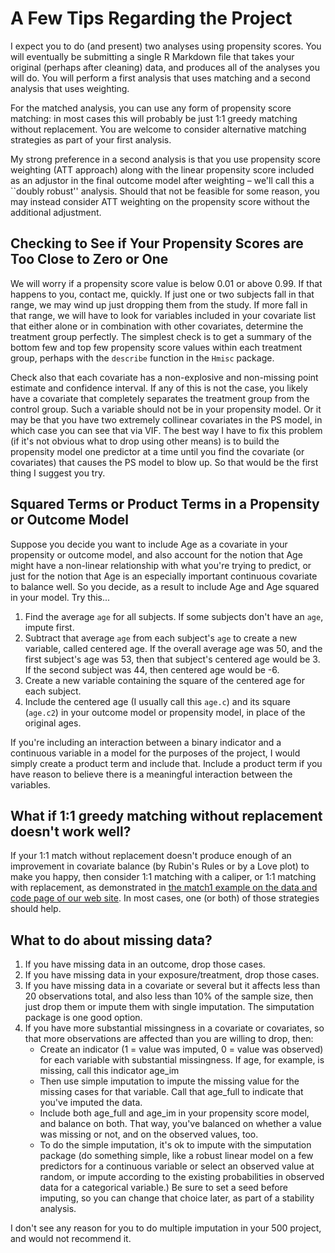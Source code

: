# A Few Tips Regarding the Project

I expect you to do (and present) two analyses using propensity scores. You will eventually be submitting a single R Markdown file that takes your original (perhaps after cleaning) data, and produces all of the analyses you will do. You will perform a first analysis that uses matching and a second analysis that uses weighting. 

For the matched analysis, you can use any form of propensity score matching: in most cases this will probably be just 1:1 greedy matching without replacement. You are welcome to consider alternative matching strategies as part of your first analysis. 

My strong preference in a second analysis is that you use propensity score weighting (ATT approach) along with the linear propensity score included as an adjustor in the final outcome model after weighting – we'll call this a ``doubly robust'' analysis. Should that not be feasible for some reason, you may instead consider ATT weighting on the propensity score without the additional adjustment.

## Checking to See if Your Propensity Scores are Too Close to Zero or One

We will worry if a propensity score value is below 0.01 or above 0.99. If that happens to you, contact me, quickly. If just one or two subjects fall in that range, we may wind up just dropping them from the study. If more fall in that range, we will have to look for variables included in your covariate list that either alone or in combination with other covariates, determine the treatment group perfectly. The simplest check is to get a summary of the bottom few and top few propensity score values within each treatment group, perhaps with the `describe` function in the `Hmisc` package. 

Check also that each covariate has a non-explosive and non-missing point estimate and confidence interval. If any of this is not the case, you likely have a covariate that completely separates the treatment group from the control group. Such a variable should not be in your propensity model. Or it may be that you have two extremely collinear covariates in the PS model, in which case you can see that via VIF. The best way I have to fix this problem (if it's not obvious what to drop using other means) is to build the propensity model one predictor at a time until you find the covariate (or covariates) that causes the PS model to blow up. So that would be the first thing I suggest you try.

## Squared Terms or Product Terms in a Propensity or Outcome Model

Suppose you decide you want to include Age as a covariate in your propensity or outcome model, and also account for the notion that Age might have a non-linear relationship with what you're trying to predict, or just for the notion that Age is an especially important continuous covariate to balance well. So you decide, as a result to include Age and Age squared in your model. Try this...

1. Find the average `age` for all subjects. If some subjects don't have an `age`, impute first.
2. Subtract that average `age` from each subject's `age` to create a new variable, called centered age. If the overall average age was 50, and the first subject's age was 53, then that subject's centered age would be 3. If the second subject was 44, then centered age would be -6.
3. Create a new variable containing the square of the centered age for each subject.
4. Include the centered age (I usually call this `age.c`) and its square (`age.c2`) in your outcome model or propensity model, in place of the original ages.

If you're including an interaction between a binary indicator and a continuous variable in a model for the purposes of the project, I would simply create a product term and include that. Include a product term if you have reason to believe there is a meaningful interaction between the variables.

## What if 1:1 greedy matching without replacement doesn't work well?

If your 1:1 match without replacement doesn't produce enough of an improvement in covariate balance (by Rubin's Rules or by a Love plot) to make you happy, then consider 1:1 matching with a caliper, or 1:1 matching with replacement, as demonstrated in [the match1 example on the data and code page of our web site](https://github.com/THOMASELOVE/500-2018/tree/master/data-and-code/match1). In most cases, one (or both) of those strategies should help.

## What to do about missing data?

1. If you have missing data in an outcome, drop those cases.
2. If you have missing data in your exposure/treatment, drop those cases.
3. If you have missing data in a covariate or several but it affects less than 20 observations total, and also less than 10% of the sample size, then just drop them or impute them with single imputation. The simputation package is one good option.
4. If you have more substantial missingness in a covariate or covariates, so that more observations are affected than you are willing to drop, then:
    - Create an indicator (1 = value was imputed, 0 = value was observed) for each variable with substantial missingness. If age, for example, is missing, call this indicator age_im
    -  Then use simple imputation to impute the missing value for the missing cases for that variable. Call that age_full to indicate that you've imputed the data.
    - Include both age_full and age_im in your propensity score model, and balance on both. That way, you've balanced on whether a value was missing or not, and on the observed values, too.
    - To do the simple imputation, it's ok to impute with the simputation package (do something simple, like a robust linear model on a few predictors for a continuous variable or select an observed value at random, or impute according to the existing probabilities in observed data for a categorical variable.) Be sure to set a seed before imputing, so you can change that choice later, as part of a stability analysis.

I don't see any reason for you to do multiple imputation in your 500 project, and would not recommend it.

